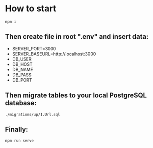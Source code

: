 # How to start
```
npm i
```
## Then create file in root ".env" and insert data:
<ul>
    <li>SERVER_PORT=3000</li>
    <li>SERVER_BASEURL=http://localhost:3000</li>
    <li>DB_USER</li>
    <li>DB_HOST</li>
    <li>DB_NAME</li>
    <li>DB_PASS</li>
    <li>DB_PORT</li>
</ul>

## Then migrate tables to your local PostgreSQL database:

```
./migrations/up/1.Url.sql
```

## Finally:

```
npm run serve
```